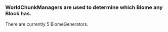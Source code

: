 ### WorldChunkManagers are used to determine which Biome any Block has.

There are currently 5 BiomeGenerators.
